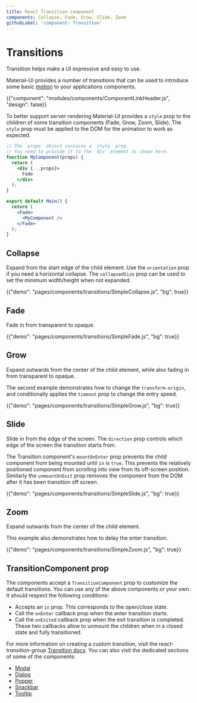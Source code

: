 ```yaml
---
title: React Transition component
components: Collapse, Fade, Grow, Slide, Zoom
githubLabel: 'component: Transition'
---
```


# Transitions

<p class="description">Transition helps make a UI expressive and easy to use.</p>

Material-UI provides a number of transitions that can be used to introduce some basic
[motion](https://material.io/design/motion/)
to your applications components.

{{"component": "modules/components/ComponentLinkHeader.js", "design": false}}

To better support server rendering Material-UI provides a `style` prop to the children of some transition components (Fade, Grow, Zoom, Slide).
The `style` prop must be applied to the DOM for the animation to work as expected.

```jsx
// The `props` object contains a `style` prop.
// You need to provide it to the `div` element as shown here.
function MyComponent(props) {
  return (
    <div {...props}>
      Fade
    </div>
  );
}

export default Main() {
  return (
    <Fade>
      <MyComponent />
    </Fade>
  );
}
```

## Collapse

Expand from the start edge of the child element.
Use the `orientation` prop if you need a horizontal collapse.
The `collapsedSize` prop can be used to set the minimum width/height when not expanded.

{{"demo": "pages/components/transitions/SimpleCollapse.js", "bg": true}}

## Fade

Fade in from transparent to opaque.

{{"demo": "pages/components/transitions/SimpleFade.js", "bg": true}}

## Grow

Expand outwards from the center of the child element, while also fading in
from transparent to opaque.

The second example demonstrates how to change the `transform-origin`, and conditionally applies
the `timeout` prop to change the entry speed.

{{"demo": "pages/components/transitions/SimpleGrow.js", "bg": true}}

## Slide

Slide in from the edge of the screen.
The `direction` prop controls which edge of the screen the transition starts from.

The Transition component's `mountOnEnter` prop prevents the child component from being mounted
until `in` is `true`. This prevents the relatively positioned component from scrolling into view
from its off-screen position. Similarly the `unmountOnExit` prop removes the component
from the DOM after it has been transition off screen.

{{"demo": "pages/components/transitions/SimpleSlide.js", "bg": true}}

## Zoom

Expand outwards from the center of the child element.

This example also demonstrates how to delay the enter transition.

{{"demo": "pages/components/transitions/SimpleZoom.js", "bg": true}}

## TransitionComponent prop

The components accept a `TransitionComponent` prop to customize the default transitions.
You can use any of the above components or your own.
It should respect the following conditions:

- Accepts an `in` prop. This corresponds to the open/close state.
- Call the `onEnter` callback prop when the enter transition starts.
- Call the `onExited` callback prop when the exit transition is completed.
  These two callbacks allow to unmount the children when in a closed state and fully transitioned.

For more information on creating a custom transition, visit the _react-transition-group_ [Transition docs](http://reactcommunity.org/react-transition-group/transition).
You can also visit the dedicated sections of some of the components:

- [Modal](/components/modal/#transitions)
- [Dialog](/components/dialogs/#transitions)
- [Popper](/components/popper/#transitions)
- [Snackbar](/components/snackbars/#transitions)
- [Tooltip](/components/tooltips/#transitions)
